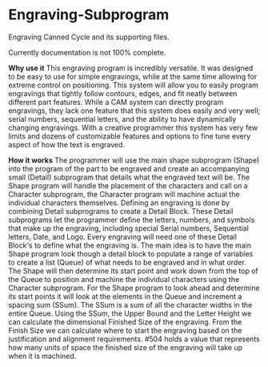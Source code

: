 # Engraving-Subprogram
Engraving Canned Cycle and its supporting files.

Currently documentation is not 100% complete.

**Why use it**
This engraving program is incredibly versatile. It was designed to be easy to use for simple engravings, while at the same time allowing for extreme control on positioning. This system will allow you to easily program engravings that tightly follow contours, edges, and fit neatly between different part features. 
While a CAM system can directly program engravings, they lack one feature that this system does easily and very well; serial numbers, sequential letters, and the ability to have dynamically changing engravings. With a creative programmer this system has very few limits and dozens of customizable features and options to fine tune every aspect of how the text is engraved.

**How it works**
The programmer will use the main shape subprogram (Shape) into the program of the part to be engraved and create an accompanying small (Detail) subprogram that details what the engraved text will be. The Shape program will handle the placement of the characters and call on a Character subprogram, the Character program will machine actual the individual characters themselves. 
Defining an engraving is done by combining Detail subprograms to create a Detail Block. These Detail subprograms let the programmer define the letters, numbers, and symbols that make up the engraving, including special Serial numbers, Sequential letters, Date, and Logo. Every engraving will need one of these Detail Block's to define what the engraving is.
The main idea is to have the main Shape program look though a detail block to populate a range of variables to create a list (Queue) of what needs to be engraved and in what order. The Shape will then determine its start point and work down from the top of the Queue to position and machine the individual characters using the Character subprogram.
For the Shape program to look ahead and determine its start points it will look at the elements in the Queue and increment a spacing sum (SSum). The SSum is a sum of all the character widths in the entire Queue. Using the SSum, the Upper Bound and the Letter Height we can calculate the dimensional Finished Size of the engraving. From the Finish Size we can calculate where to start the engraving based on the justification and alignment requirements.
#504 holds a value that represents how many units of space the finished size of the engraving will take up when it is machined.
